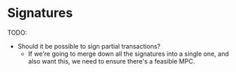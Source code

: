 # Signatures

TODO:
- Should it be possible to sign partial transactions?
  - If we're going to merge down all the signatures into a single one, and also want this, we need to ensure there's a feasible MPC.

